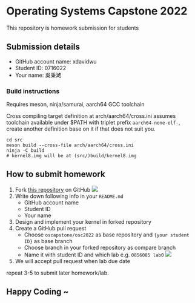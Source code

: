 # Operating Systems Capstone 2022

This repository is homework submission for students

## Submission details

- GitHub account name: xdavidwu
- Student ID: 0716022
- Your name: 吳秉澔

### Build instructions

Requires meson, ninja/samurai, aarch64 GCC toolchain

Cross compiling target definition at arch/aarch64/cross.ini assumes toolchain
available under $PATH with triplet prefix `aarch64-none-elf-`, create another
definition base on it if that does not suit you.

```
cd src
meson build --cross-file arch/aarch64/cross.ini
ninja -C build
# kernel8.img will be at (src/)build/kernel8.img
```

## How to submit homework

1. Fork [this repository](https://github.com/oscapstone/osc2022) on GitHub 
    ![](images/fork_button.png)
2. Write down following info in your `README.md`
    - GitHub account name
    - Student ID
    - Your name
3. Design and implement your kernel in forked repository
4. Create a GitHub pull request
    - Choose `oscapstone/osc2022` as base repository and `{your student ID}` as base branch
    - Choose branch in your forked repository as compare branch
    - Name it with student ID and which lab e.g. `0856085 lab0`
    ![](images/pull_request.png)
5. We will accept pull request when lab due date

repeat 3-5 to submit later homework/lab.

## Happy Coding ~
